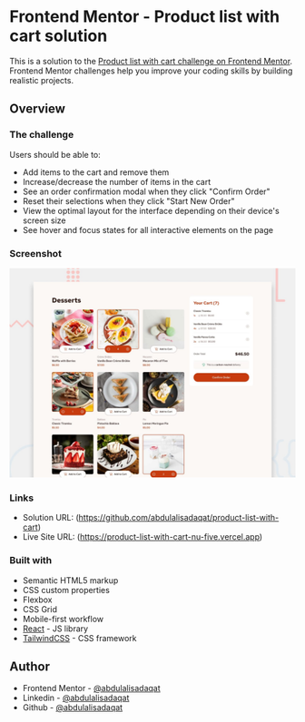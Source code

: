 # Frontend Mentor - Product list with cart solution

This is a solution to the [Product list with cart challenge on Frontend Mentor](https://www.frontendmentor.io/challenges/product-list-with-cart-5MmqLVAp_d). Frontend Mentor challenges help you improve your coding skills by building realistic projects. 

## Overview

### The challenge

Users should be able to:

- Add items to the cart and remove them
- Increase/decrease the number of items in the cart
- See an order confirmation modal when they click "Confirm Order"
- Reset their selections when they click "Start New Order"
- View the optimal layout for the interface depending on their device's screen size
- See hover and focus states for all interactive elements on the page

### Screenshot

![](./preview.jpg)

### Links

- Solution URL: (https://github.com/abdulalisadaqat/product-list-with-cart)
- Live Site URL: (https://product-list-with-cart-nu-five.vercel.app)

### Built with

- Semantic HTML5 markup
- CSS custom properties
- Flexbox
- CSS Grid
- Mobile-first workflow
- [React](https://reactjs.org/) - JS library
- [TailwindCSS](https://tailwindcss.com/) - CSS framework

## Author

- Frontend Mentor - [@abdulalisadaqat](https://www.frontendmentor.io/profile/abdulalisadaqat)
- Linkedin - [@abdulalisadaqat](https://www.linkedin.com/in/abdulalisadaqat)
- Github - [@abdulalisadaqat](https://github.com/abdulalisadaqat)

